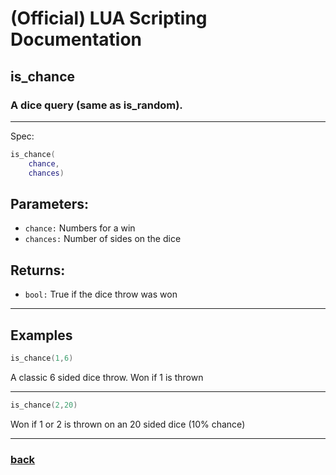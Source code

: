 
# (Official) LUA Scripting Documentation

## is_chance

### A dice query (same as is_random).
___
Spec:
```lua
is_chance(
	chance,
	chances)
```
## Parameters:
- `chance:` Numbers for a win
- `chances:` Number of sides on the dice

## Returns:
- `bool:` True if the dice throw was won

___
## Examples
```lua
is_chance(1,6)
```
A classic 6 sided dice throw. Won if 1 is thrown

___
```lua
is_chance(2,20)
```
Won if 1 or 2 is thrown on an 20 sided dice (10% chance)

___
### [back](../other)
